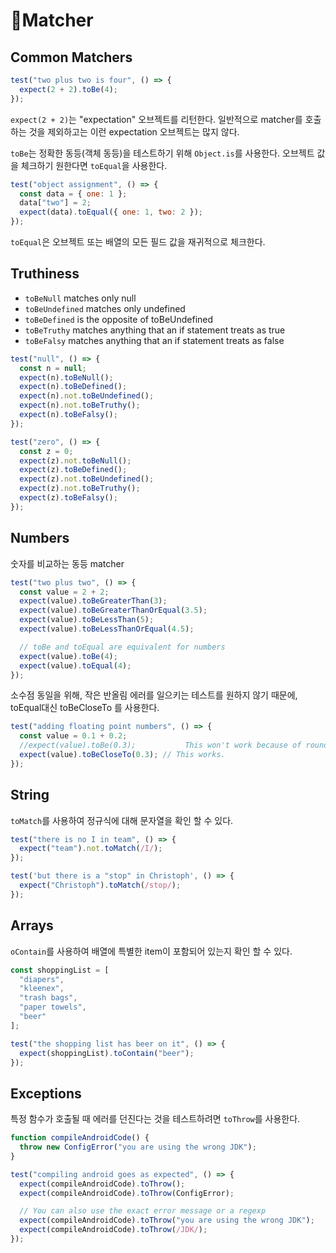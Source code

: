 # 🎎Matcher

## Common Matchers

```javascript
test("two plus two is four", () => {
  expect(2 + 2).toBe(4);
});
```

`expect(2 + 2)`는 "expectation" 오브젝트를 리턴한다. 일반적으로 matcher를 호출하는 것을 제외하고는 이런 expectation 오브젝트는 많지 않다.

`toBe`는 정확한 동등(객체 동등)을 테스트하기 위해 `Object.is`를 사용한다. 오브젝트 값을 체크하기 원한다면 `toEqual`을 사용한다.

```javascript
test("object assignment", () => {
  const data = { one: 1 };
  data["two"] = 2;
  expect(data).toEqual({ one: 1, two: 2 });
});
```

`toEqual`은 오브젝트 또는 배열의 모든 필드 값을 재귀적으로 체크한다.

## Truthiness

- `toBeNull` matches only null
- `toBeUndefined` matches only undefined
- `toBeDefined` is the opposite of toBeUndefined
- `toBeTruthy` matches anything that an if statement treats as true
- `toBeFalsy` matches anything that an if statement treats as false

```javascript
test("null", () => {
  const n = null;
  expect(n).toBeNull();
  expect(n).toBeDefined();
  expect(n).not.toBeUndefined();
  expect(n).not.toBeTruthy();
  expect(n).toBeFalsy();
});

test("zero", () => {
  const z = 0;
  expect(z).not.toBeNull();
  expect(z).toBeDefined();
  expect(z).not.toBeUndefined();
  expect(z).not.toBeTruthy();
  expect(z).toBeFalsy();
});
```

## Numbers

숫자를 비교하는 동등 matcher

```javascript
test("two plus two", () => {
  const value = 2 + 2;
  expect(value).toBeGreaterThan(3);
  expect(value).toBeGreaterThanOrEqual(3.5);
  expect(value).toBeLessThan(5);
  expect(value).toBeLessThanOrEqual(4.5);

  // toBe and toEqual are equivalent for numbers
  expect(value).toBe(4);
  expect(value).toEqual(4);
});
```

소수점 동일을 위해, 작은 반올림 에러를 일으키는 테스트를 원하지 않기 때문에, toEqual대신 toBeCloseTo 를 사용한다.

```javascript
test("adding floating point numbers", () => {
  const value = 0.1 + 0.2;
  //expect(value).toBe(0.3);           This won't work because of rounding error
  expect(value).toBeCloseTo(0.3); // This works.
});
```

## String

`toMatch`를 사용하여 정규식에 대해 문자열을 확인 할 수 있다.

```javascript
test("there is no I in team", () => {
  expect("team").not.toMatch(/I/);
});

test('but there is a "stop" in Christoph', () => {
  expect("Christoph").toMatch(/stop/);
});
```

## Arrays

`oContain`를 사용하여 배열에 특별한 item이 포함되어 있는지 확인 할 수 있다.

```javascript
const shoppingList = [
  "diapers",
  "kleenex",
  "trash bags",
  "paper towels",
  "beer"
];

test("the shopping list has beer on it", () => {
  expect(shoppingList).toContain("beer");
});
```

## Exceptions

특정 함수가 호출될 때 에러를 던진다는 것을 테스트하려면 `toThrow`를 사용한다.

```javascript
function compileAndroidCode() {
  throw new ConfigError("you are using the wrong JDK");
}

test("compiling android goes as expected", () => {
  expect(compileAndroidCode).toThrow();
  expect(compileAndroidCode).toThrow(ConfigError);

  // You can also use the exact error message or a regexp
  expect(compileAndroidCode).toThrow("you are using the wrong JDK");
  expect(compileAndroidCode).toThrow(/JDK/);
});
```
